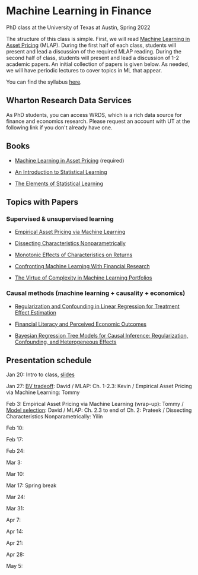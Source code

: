 # Machine Learning in Finance 
PhD class at the University of Texas at Austin, Spring 2022

The structure of this class is simple.  First, we will read [Machine Learning in Asset Pricing](https://press.princeton.edu/books/hardcover/9780691218700/machine-learning-in-asset-pricing) (MLAP).  During the first half of each class, students will present and lead a discussion of the required MLAP reading.  During the second half of class, students will present and lead a discussion of 1-2 academic papers.  An initial collection of papers is given below. As needed, we will have periodic lectures to cover topics in ML that appear.  

You can find the syllabus [here](course_outline.pdf).

## Wharton Research Data Services

As PhD students, you can access WRDS, which is a rich data source for finance and economics research.  Please request an account with UT at the following link if you don't already have one.

## Books

- [Machine Learning in Asset Pricing](https://press.princeton.edu/books/hardcover/9780691218700/machine-learning-in-asset-pricing) (required)

- [An Introduction to Statistical Learning](https://hastie.su.domains/ISLR2/ISLRv2_website.pdf)  

- [The Elements of Statistical Learning](https://hastie.su.domains/ElemStatLearn/printings/ESLII_print12_toc.pdf)

## Topics with Papers

### Supervised & unsupervised learning

- [Empirical Asset Pricing via Machine Learning](https://academic.oup.com/rfs/article/33/5/2223/5758276)

- [Dissecting Characteristics Nonparametrically](https://faculty.chicagobooth.edu/-/media/faculty/michael-weber/nonparametrics.pdf)

- [Monotonic Effects of Characteristics on Returns](papers/Monotonic_AOAS_2020production.pdf)

- [Confronting Machine Learning With Financial Research](https://arxiv.org/pdf/2103.00366.pdf)

- [The Virtue of Complexity in Machine Learning Portfolios](https://papers.ssrn.com/sol3/papers.cfm?abstract_id=3984925)

### Causal methods (machine learning + causality + economics)

- [Regularization and Confounding in Linear Regression for Treatment Effect Estimation](https://projecteuclid.org/journals/bayesian-analysis/volume-13/issue-1/Regularization-and-Confounding-in-Linear-Regression-for-Treatment-Effect-Estimation/10.1214/16-BA1044.full)

- [Financial Literacy and Perceived Economic Outcomes](https://papers.ssrn.com/sol3/papers.cfm?abstract_id=3302978)

- [Bayesian Regression Tree Models for Causal Inference: Regularization, Confounding, and Heterogeneous Effects](https://projecteuclid.org/journals/bayesian-analysis/volume-15/issue-3/Bayesian-Regression-Tree-Models-for-Causal-Inference--Regularization-Confounding/10.1214/19-BA1195.full)

## Presentation schedule

Jan 20: Intro to class, [slides](slides/MLinFinance_Intro.pdf)

Jan 27: [BV tradeoff](slides/MLinFinance_BVtradeoff.pdf): David / MLAP: Ch. 1-2.3: Kevin / Empirical Asset Pricing via Machine Learning: Tommy

Feb 3: Empirical Asset Pricing via Machine Learning (wrap-up): Tommy / [Model selection](slides/MLinFinance_BVtradeoff.pdf): David / MLAP: Ch. 2.3 to end of Ch. 2: Prateek / Dissecting Characteristics Nonparametrically: Yilin

Feb 10:

Feb 17:

Feb 24:

Mar 3:

Mar 10:

Mar 17: Spring break

Mar 24:

Mar 31:

Apr 7:

Apr 14:

Apr 21:

Apr 28:

May 5:



